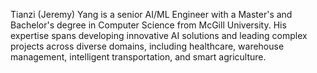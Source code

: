 Tianzi (Jeremy) Yang is a senior AI/ML Engineer with a Master's and Bachelor's degree in Computer Science from McGill University. His expertise spans developing innovative AI solutions and leading complex projects across diverse domains, including healthcare, warehouse management, intelligent transportation, and smart agriculture.
